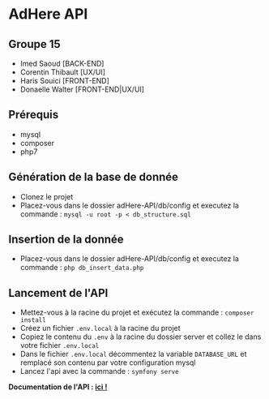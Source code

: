 AdHere API
=================

Groupe 15
---------------

- Imed Saoud [BACK-END]
- Corentin Thibault [UX/UI]
- Haris Souici [FRONT-END]
- Donaelle Walter [FRONT-END|UX/UI]

## Prérequis
- mysql
- composer
- php7

## Génération de la base de donnée 

- Clonez le projet
- Placez-vous dans le dossier adHere-API/db/config et executez la commande : `mysql -u root -p < db_structure.sql` 

## Insertion de la donnée

- Placez-vous dans le dossier adHere-API/db/config et executez la commande : `php db_insert_data.php `

## Lancement de l'API

- Mettez-vous à la racine du projet et exécutez la commande : `composer install`
- Créez un fichier `.env.local` à la racine du projet
- Copiez le contenu du `.env` à la racine du dossier server et collez le dans votre fichier `.env.local`
- Dans le fichier `.env.local` décommentez la variable `DATABASE_URL` et remplacé son contenu par votre configuration mysql
- Lancez l'api avec la commande : `symfony serve`

**Documentation de l'API : [ici !](https://adhere.docs.apiary.io/)**



